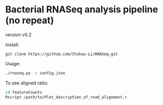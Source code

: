 # Bacterial RNASeq analysis pipeline (no repeat)

version v0.2

Install: 
```
git clone https://github.com/Chuhao-Li/RNASeq.git
```

Usage: 
``` bash
./rnaseq.py -c config.json
```

To see aligned ratio: 
``` bash
cd featureCounts
Rscript /path/to/Plot_description_of_read_alignment.r
```
